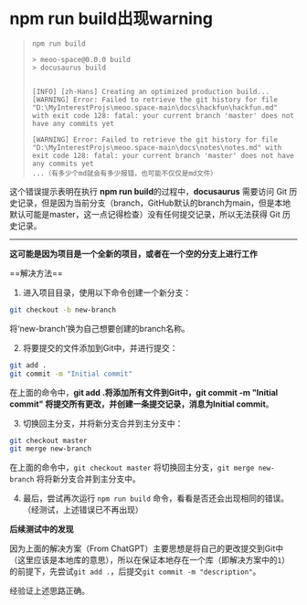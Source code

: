 # npm run build出现warning

> ```npm
> npm run build
> 
> > meoo-space@0.0.0 build
> > docusaurus build
> 
> 
> [INFO] [zh-Hans] Creating an optimized production build...
> [WARNING] Error: Failed to retrieve the git history for file "D:\MyInterestProjs\meoo.space-main\docs\hackfun\hackfun.md" with exit code 128: fatal: your current branch 'master' does not have any commits yet
> 
> [WARNING] Error: Failed to retrieve the git history for file "D:\MyInterestProjs\meoo.space-main\docs\notes\notes.md" with exit code 128: fatal: your current branch 'master' does not have any commits yet
> ...（有多少个md就会有多少报错，也可能不仅仅是md文件）
> ```

这个错误提示表明在执行 **npm run build**的过程中，**docusaurus** 需要访问 Git 历史记录，但是因为当前分支（branch，GitHub默认的branch为main，但是本地默认可能是master，这一点记得检查）没有任何提交记录，所以无法获得 Git 历史记录。

------

**这可能是因为项目是一个全新的项目，或者在一个空的分支上进行工作**

==解决方法==

1. 进入项目目录，使用以下命令创建一个新分支：

```bash
git checkout -b new-branch
```

将‘new-branch’换为自己想要创建的branch名称。

2. 将要提交的文件添加到Git中，并进行提交：

```bash
git add .
git commit -m "Initial commit"
```

在上面的命令中，**git add .**将添加所有文件到Git中，**git commit -m "Initial commit"** 将提交所有更改，并创建一条提交记录，消息为**Initial commit**。

3. 切换回主分支，并将新分支合并到主分支中：

```bash
git checkout master
git merge new-branch
```

在上面的命令中，`git checkout master` 将切换回主分支，`git merge new-branch` 将将新分支合并到主分支中。

4. 最后，尝试再次运行 `npm run build` 命令，看看是否还会出现相同的错误。（经测试，上述错误已不再出现）



**后续测试中的发现**

因为上面的解决方案（From ChatGPT）主要思想是将自己的更改提交到Git中（这里应该是本地库的意思），所以在保证本地存在一个库（即解决方案中的`1`）的前提下，先尝试`git add .`，后提交`git commit -m "description"`。

经验证上述思路正确。